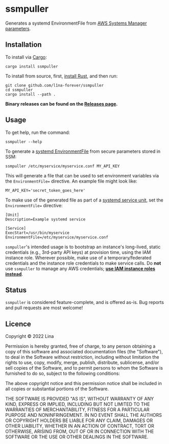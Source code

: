 ssmpuller
================

Generates a systemd EnvironmentFile from [AWS Systems Manager parameters](https://docs.aws.amazon.com/systems-manager/latest/userguide/systems-manager-parameter-store.html).

## Installation

To install via [Cargo](https://doc.rust-lang.org/cargo/):

    cargo install ssmpuller

To install from source, first, [install Rust](https:://rustup.rs/), and then run:

    git clone github.com/l1na-forever/ssmpuller
    cd ssmpuller
    cargo install --path .

**Binary releases can be found on the [Releases page](https://github.com/l1na-forever/ssmpuller/releases/).**

## Usage

To get help, run the command:

    ssmpuller --help

To generate a [systemd EnvironmentFile](https://www.freedesktop.org/software/systemd/man/systemd.exec.html#EnvironmentFile=) from secure parameters stored in SSM:

    ssmpuller /etc/myservice/myservice.conf MY_API_KEY

This will generate a file that can be used to set environment variables via the `EnvironmentFile=` directive. An example file might look like:

    MY_API_KEY='secret_token_goes_here'

To make use of the generated file as part of a [systemd service unit](https://www.freedesktop.org/software/systemd/man/systemd.service.html), set the `EnvironmentFile=` directive:

    [Unit]
    Description=Example systemd service

    [Service]
    ExecStart=/usr/bin/myservice
    EnvironmentFile=/etc/myservice/myservice.conf

`ssmpuller`'s intended usage is to bootstrap an instance's long-lived, static credentials (e.g., 3rd-party API keys) at provision time, using the IAM instance role. Wherever possible, make use of a temporary/federated credentials and the instance role credentials to make service calls. Do **not** use `ssmpuller` to manage any AWS credentials; [**use IAM instance roles instead**](https://docs.aws.amazon.com/AWSEC2/latest/UserGuide/iam-roles-for-amazon-ec2.html).

## Status

`ssmpuller` is considered feature-complete, and is offered as-is. Bug reports and pull requests are most welcome!

## Licence

Copyright © 2022 Lina

Permission is hereby granted, free of charge, to any person obtaining a copy of this software and associated documentation files (the "Software"), to deal in the Software without restriction, including without limitation the rights to use, copy, modify, merge, publish, distribute, sublicense, and/or sell copies of the Software, and to permit persons to whom the Software is furnished to do so, subject to the following conditions:

The above copyright notice and this permission notice shall be included in all copies or substantial portions of the Software.

THE SOFTWARE IS PROVIDED "AS IS", WITHOUT WARRANTY OF ANY KIND, EXPRESS OR IMPLIED, INCLUDING BUT NOT LIMITED TO THE WARRANTIES OF MERCHANTABILITY, FITNESS FOR A PARTICULAR PURPOSE AND NONINFRINGEMENT. IN NO EVENT SHALL THE AUTHORS OR COPYRIGHT HOLDERS BE LIABLE FOR ANY CLAIM, DAMAGES OR OTHER LIABILITY, WHETHER IN AN ACTION OF CONTRACT, TORT OR OTHERWISE, ARISING FROM, OUT OF OR IN CONNECTION WITH THE SOFTWARE OR THE USE OR OTHER DEALINGS IN THE SOFTWARE.

